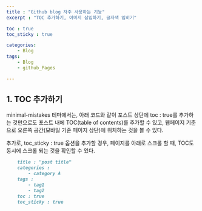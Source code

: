 ```yaml
---
title : "Github blog 자주 사용하는 기능"
excerpt : "TOC 추가하기, 이미지 삽입하기, 글자색 입히기"

toc : true
toc_sticky : true

categories:
    - Blog
tags:
    - Blog
    - github_Pages

---
```


## 1. TOC 추가하기
minimal-mistakes 테마에서는, 아래 코드와 같이 포스트 상단에 toc : true를 추가하는 것만으로도
포스트 내에 TOC(table of contents)를 추가할 수 있고, 웹페이지 기준으로 오른쪽 공간(모바일 기준 페이지 상단)에 위치하는 것을 볼 수 있다.

추가로, toc_sticky : true 옵션을 추가할 경우, 페이지를 아래로 스크롤 할 때, TOC도 동시에 스크롤 되는 것을 확인할 수 있다.

```markdown
    title : "post title"
    categories : 
        - category A
    tags :
        - tag1
        - tag2
    toc : true
    toc_sticky : true
```